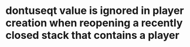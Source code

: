 #    dontuseqt value is ignored in player creation when reopening a recently closed stack that contains a player
